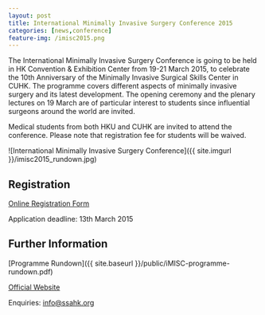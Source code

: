 ```yaml
---
layout: post
title: International Minimally Invasive Surgery Conference 2015
categories: [news,conference]
feature-img: /imisc2015.png
---
```


The International Minimally Invasive Surgery Conference is going to be held in HK Convention & Exhibition Center from 19-21 March 2015, to celebrate the 10th Anniversary of the Minimally Invasive Surgical Skills Center in CUHK. The programme covers different aspects of minimally invasive surgery and its latest development. The opening ceremony and the plenary lectures on 19 March are of particular interest to students since influential surgeons around the world are invited.

Medical students from both HKU and CUHK are invited to attend the conference. Please note that registration fee for students will be waived.

![International Minimally Invasive Surgery Conference]({{ site.imgurl }}/imisc2015_rundown.jpg)

## Registration
[Online Registration Form](https://docs.google.com/forms/d/12UPS4_Mv7boztqcRQIjJVZO2gIVRF-5ZECNUAcL52Kc/viewform)

Application deadline: 13th March 2015

## Further Information

[Programme Rundown]({{ site.baseurl }}/public/iMISC-programme-rundown.pdf)

[Official Website](http://www.hkmisc.org.hk/i-misc/index.asp)

Enquiries: [info@ssahk.org](mailto:info@ssahk.org)